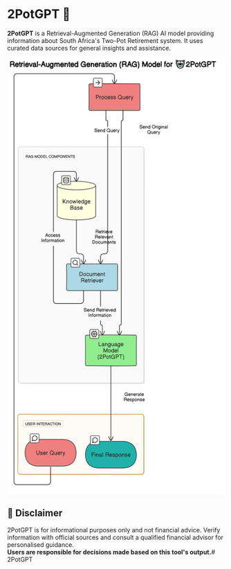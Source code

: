 # 2PotGPT 🤖

**2PotGPT** is a Retrieval-Augmented Generation (RAG) AI model providing information about South Africa's Two-Pot Retirement system. It uses curated data sources for general insights and assistance.

![RAG Model Diagram](diagram.png)

## 📄 Disclaimer

2PotGPT is for informational purposes only and not financial advice. Verify information with official sources and consult a qualified financial advisor for personalised guidance.  
**Users are responsible for decisions made based on this tool's output.**#   2 P o t G P T 
 
 